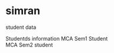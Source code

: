 # simran
student data
<head>
  <title>students</title
  <h1> Studentds information </h1>
  <p2>MCA Sem1 Student</p2> <br>
  <p3>MCA Sem2 student</p3> <br>
</head>
